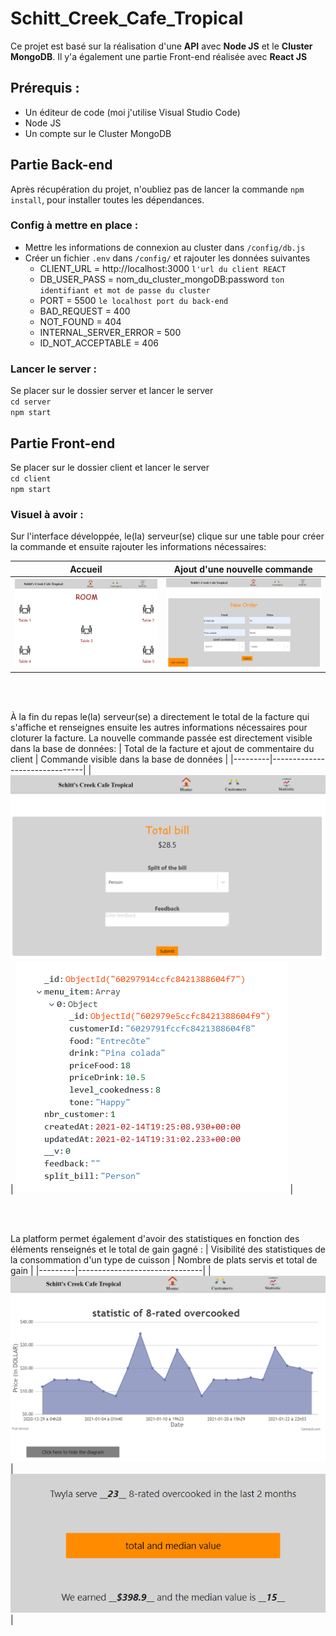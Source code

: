 # Schitt_Creek_Cafe_Tropical

Ce projet est basé sur la réalisation d'une **API** avec **Node JS** et le **Cluster MongoDB**. Il y'a également une partie Front-end réalisée avec **React JS**

## Prérequis :
- Un éditeur de code (moi j'utilise Visual Studio Code)
- Node JS
- Un compte sur le Cluster MongoDB


## Partie Back-end

Après récupération du projet, n'oubliez pas de lancer la commande
`npm install`,
pour installer toutes les dépendances.

### Config à mettre en place :
- Mettre les informations de connexion au cluster dans `/config/db.js` 
- Créer un fichier `.env` dans `/config/` et rajouter les données suivantes <br/>
    - CLIENT_URL = http://localhost:3000 `l'url du client REACT`
    - DB_USER_PASS = nom_du_cluster_mongoDB:password `ton identifiant et mot de passe du cluster`
    - PORT = 5500 `le localhost port du back-end`
    - BAD_REQUEST = 400                
    - NOT_FOUND = 404                
    - INTERNAL_SERVER_ERROR = 500     
    - ID_NOT_ACCEPTABLE = 406         

### Lancer le server :
Se placer sur le dossier server et lancer le server <br/>
 `cd server` <br/>`npm start` 

## Partie Front-end

Se placer sur le dossier client et lancer le server <br/>
 `cd client` <br/>`npm start` 

### Visuel à avoir :

Sur l'interface développée, le(la) serveur(se) clique sur une table pour créer la commande et ensuite rajouter les informations nécessaires:

| Accueil | Ajout d'une nouvelle commande |
|---------|-------------------------------|
| <img src="https://github.com/PaolaMBIA/Schitt_Creek_Cafe_Tropical/blob/main/photo/home.PNG"> | <img src="https://github.com/PaolaMBIA/Schitt_Creek_Cafe_Tropical/blob/main/photo/addCustomer.PNG"> |
<br/>
<br/>

À la fin du repas le(la) serveur(se) a directement le total de la facture qui s'affiche et renseignes ensuite les autres informations nécessaires pour cloturer la facture. 
La nouvelle commande passée est directement visible dans la base de données:
| Total de la facture et ajout de commentaire du client | Commande visible dans la base de données |
|---------|-------------------------------|
| <img src="https://github.com/PaolaMBIA/Schitt_Creek_Cafe_Tropical/blob/main/photo/totalBill.PNG"> | <img src="https://github.com/PaolaMBIA/Schitt_Creek_Cafe_Tropical/blob/main/photo/mongoDB.PNG"> |

<br/>
<br/>

La platform permet également d'avoir des statistiques en fonction des éléments renseignés et le total de gain gagné :
| Visibilité des statistiques de la consommation d'un type de cuisson | Nombre de plats servis et total de gain |
|---------|-------------------------------|
| <img src="https://github.com/PaolaMBIA/Schitt_Creek_Cafe_Tropical/blob/main/photo/stat.PNG"> | <img src="https://github.com/PaolaMBIA/Schitt_Creek_Cafe_Tropical/blob/main/photo/median.PNG"> |
